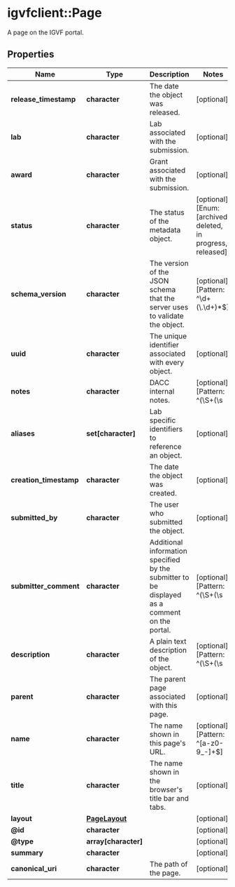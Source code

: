 # igvfclient::Page

A page on the IGVF portal.

## Properties
Name | Type | Description | Notes
------------ | ------------- | ------------- | -------------
**release_timestamp** | **character** | The date the object was released. | [optional] 
**lab** | **character** | Lab associated with the submission. | [optional] 
**award** | **character** | Grant associated with the submission. | [optional] 
**status** | **character** | The status of the metadata object. | [optional] [Enum: [archived, deleted, in progress, released]] 
**schema_version** | **character** | The version of the JSON schema that the server uses to validate the object. | [optional] [Pattern: ^\\d+(\\.\\d+)*$] 
**uuid** | **character** | The unique identifier associated with every object. | [optional] 
**notes** | **character** | DACC internal notes. | [optional] [Pattern: ^(\\S+(\\s|\\S)*\\S+|\\S)$] 
**aliases** | **set[character]** | Lab specific identifiers to reference an object. | [optional] 
**creation_timestamp** | **character** | The date the object was created. | [optional] 
**submitted_by** | **character** | The user who submitted the object. | [optional] 
**submitter_comment** | **character** | Additional information specified by the submitter to be displayed as a comment on the portal. | [optional] [Pattern: ^(\\S+(\\s|\\S)*\\S+|\\S)$] 
**description** | **character** | A plain text description of the object. | [optional] [Pattern: ^(\\S+(\\s|\\S)*\\S+|\\S)$] 
**parent** | **character** | The parent page associated with this page. | [optional] 
**name** | **character** | The name shown in this page&#39;s URL. | [optional] [Pattern: ^[a-z0-9_-]+$] 
**title** | **character** | The name shown in the browser&#39;s title bar and tabs. | [optional] 
**layout** | [**PageLayout**](Page_Layout.md) |  | [optional] 
**@id** | **character** |  | [optional] 
**@type** | **array[character]** |  | [optional] 
**summary** | **character** |  | [optional] 
**canonical_uri** | **character** | The path of the page. | [optional] 


